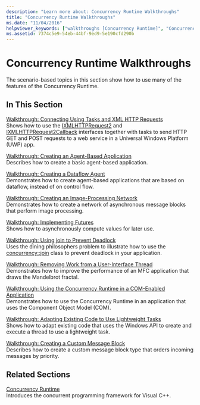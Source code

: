 ```yaml
---
description: "Learn more about: Concurrency Runtime Walkthroughs"
title: "Concurrency Runtime Walkthroughs"
ms.date: "11/04/2016"
helpviewer_keywords: ["walkthroughs [Concurrency Runtime]", "Concurrency Runtime, walkthroughs"]
ms.assetid: 7374c5e9-54eb-44bf-9ed9-5e190cfd290b
---
```

# Concurrency Runtime Walkthroughs

The scenario-based topics in this section show how to use many of the features of the Concurrency Runtime.

## In This Section

[Walkthrough: Connecting Using Tasks and XML HTTP Requests](../../parallel/concrt/walkthrough-connecting-using-tasks-and-xml-http-requests.md)<br/>
Shows how to use the [IXMLHTTPRequest2](/windows/win32/api/msxml6/nn-msxml6-ixmlhttprequest2) and [IXMLHTTPRequest2Callback](/windows/win32/api/msxml6/nn-msxml6-ixmlhttprequest2callback) interfaces together with tasks to send HTTP GET and POST requests to a web service in a Universal Windows Platform (UWP) app.

[Walkthrough: Creating an Agent-Based Application](../../parallel/concrt/walkthrough-creating-an-agent-based-application.md)<br/>
Describes how to create a basic agent-based application.

[Walkthrough: Creating a Dataflow Agent](../../parallel/concrt/walkthrough-creating-a-dataflow-agent.md)<br/>
Demonstrates how to create agent-based applications that are based on dataflow, instead of on control flow.

[Walkthrough: Creating an Image-Processing Network](../../parallel/concrt/walkthrough-creating-an-image-processing-network.md)<br/>
Demonstrates how to create a network of asynchronous message blocks that perform image processing.

[Walkthrough: Implementing Futures](../../parallel/concrt/walkthrough-implementing-futures.md)<br/>
Shows how to asynchronously compute values for later use.

[Walkthrough: Using join to Prevent Deadlock](../../parallel/concrt/walkthrough-using-join-to-prevent-deadlock.md)<br/>
Uses the dining philosophers problem to illustrate how to use the [concurrency::join](../../parallel/concrt/reference/join-class.md) class to prevent deadlock in your application.

[Walkthrough: Removing Work from a User-Interface Thread](../../parallel/concrt/walkthrough-removing-work-from-a-user-interface-thread.md)<br/>
Demonstrates how to improve the performance of an MFC application that draws the Mandelbrot fractal.

[Walkthrough: Using the Concurrency Runtime in a COM-Enabled Application](../../parallel/concrt/walkthrough-using-the-concurrency-runtime-in-a-com-enabled-application.md)<br/>
Demonstrates how to use the Concurrency Runtime in an application that uses the Component Object Model (COM).

[Walkthrough: Adapting Existing Code to Use Lightweight Tasks](../../parallel/concrt/walkthrough-adapting-existing-code-to-use-lightweight-tasks.md)<br/>
Shows how to adapt existing code that uses the Windows API to create and execute a thread to use a lightweight task.

[Walkthrough: Creating a Custom Message Block](../../parallel/concrt/walkthrough-creating-a-custom-message-block.md)<br/>
Describes how to create a custom message block type that orders incoming messages by priority.

## Related Sections

[Concurrency Runtime](../../parallel/concrt/concurrency-runtime.md)<br/>
Introduces the concurrent programming framework for Visual C++.
